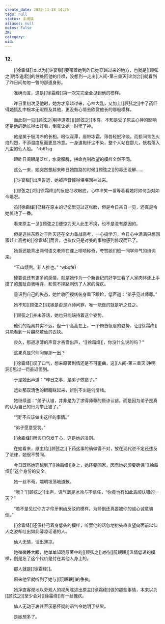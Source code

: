 ```yaml
---
create_date: 2022-11-28 14:26
tags: null
status: 未阅读 
aliases: null
notes: False
ZK: 
category: 
uid: 
---
```


### 12.

　　[[徐霜绛]]本以为[[许宴稹]]要带着她到昨日她穿越过来的地方，也就是[[顾弦之|明华道君]]的住处回他的传唤，没想到一走出[[人间-第三重天|论剑台]]就看到了昨日间匆匆一瞥的那道身影。

　　准确而言，这是[[徐霜绛]]第一次完完全全见到他的模样。

　　昨日里初次见他时，她方才穿越过来，心神大乱，又加上[[顾弦之]]中了药吓得她慌乱中根本无暇顾及其他，更没有心情去欣赏他长的哪般模样。

　　而此刻一见[[顾弦之|明华道君]][[顾弦之]]本尊，不知是受了原主心神的影响还是他的确长得太好看，倒真让她一时愣了神。

　　他是属于极清冷的长相。眼似深潭，眉带冰霜，薄唇轻抿冷淡。而额间青色火焰烈烈，不添温度反而更显冷意。一身道袍纤尘不染，整个人站在那儿，恍若落入凡尘的仙人般。 ^rb61sg

　　跟昨日间眼尾泛红，水雾朦胧，拼命克制欲望的模样全然不同。

　　这么一来，她突然想起来昨日她跑路的时候[[顾弦之]]的毒还没解……

　　[[许宴稹]]出声告退，她被声音惊得堪堪回神过来。

　　[[顾弦之]]将[[徐霜绛]]的反应尽收眼底，心中冷笑一番等着看她将如何面对如今境况。

　　虽[[徐霜绛]]已经在原主的记忆里见过这张脸，但是今日亲自一见，还真是令她惊艳了一番。

　　看来原主一见[[顾弦之]]便惊为天人此生不换，也不是没有原因的。

　　但是这些东西对于昨天还在全力备战高考，一心搞学习，今日心中满满只想回家赶上高考的[[徐霜绛]]而言，也仅仅只是对美的事物感到惊叹而已了。

　　她竟还能背出两句语文老师在课上啧啧称奇，夸赞她们班一同学帅气的诗词来。

　　“玉山倾倒，非人推也。” ^wbqfe1

　　硬要说还有更多的感情，就是她作为一个新世纪的好学生看了人家肉体还上手摸了的羞耻自我唾弃，和慌不择路刺伤了人家的愧疚。

　　意识到自己的失态，她忙收回视线俯身垂下眼睑，低声道：“弟子见过师尊。”

　　她不知[[顾弦之]]找她是否是兴师问罪，唯一能做的就是听之任之。

　　[[顾弦之]]并未答话，她也只能端持着这个姿势。

　　他们的距离其实不远，但一个高高在上，一个俯首低眉的姿势，让[[徐霜绛]]只能看到一片翩然若仙的衣袂。

　　良久，那道凉薄的声音才吝啬出声，“[[徐霜绛]]，你没什么说的吗？”

　　这果真是兴师问罪那一出？

　　[[徐霜绛]]叹了口气，想来原著剧情还是不可歪曲，这[[人间-第三重天|净明洞]]思过一罚虽迟但到。

　　于是她出声道：“昨日之事，是弟子做错了。”

　　远处那双清色的眼睛眯起来，辨别不出是何情绪。

　　她继续道：“弟子认错，并非是为了求得师尊的原谅认错，而是因为弟子是真的认为自己的行为举止错了。”

　　“‘我’不应该做出这样的事情。”

　　“弟子愿意受罚。”

　　[[徐霜绛]]所言句句发于心，这是她的准则。

　　在她看来，原主给[[顾弦之]]下药这事的确做得不对，放在现代说不定还违反了法律，她很不赞同。

　　今日既然她穿越到了[[徐霜绛]]身上，她还要回家，因而她必须要确保“[[徐霜绛]]”这个身份的安全。

　　她一丝不苟，端明坦荡地道歉。

　　“哦？”[[顾弦之]]出声，语气满是冰冷与不信任，“你竟也有如此乖顺认错的一天？”

　　“若不是见过你方才伶牙俐齿反驳的模样，为师倒还真要被你的诚心诚意骗倒。”

　　[[徐霜绛]]还保持弓着身低头的模样，听罢他的话忽地抬头直直望向面前以仙人之姿却吐出如此薄凉话语的人。

　　仙人无情，话出薄凉。

　　她微微睁大眼，她单单知晓原著中的[[顾弦之]]对待[[阮眠眠]]温情低语的模样，倒是忘了这个代价是付在其他人身上的。

　　那人就是[[徐霜绛]]。

　　原来他早就听到了她与[[阮眠眠]]的争执。

　　她净直客观地以旁观人的视角陈述出原主[[徐霜绛]]做的那些事情，本来以为[[顾弦之]]至少会对[[徐霜绛]]有一丝愧疚。

　　仙人无动于衷甚至厌恶怀疑的语气令她明了结果。

　　是她想多了。